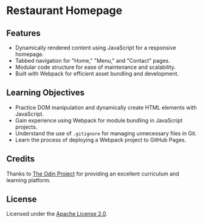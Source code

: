 # Restaurant Homepage

## Features

- Dynamically rendered content using JavaScript for a responsive homepage.
- Tabbed navigation for "Home," "Menu," and "Contact" pages.
- Modular code structure for ease of maintenance and scalability.
- Built with Webpack for efficient asset bundling and development.

## Learning Objectives

- Practice DOM manipulation and dynamically create HTML elements with JavaScript.
- Gain experience using Webpack for module bundling in JavaScript projects.
- Understand the use of `.gitignore` for managing unnecessary files in Git.
- Learn the process of deploying a Webpack project to GitHub Pages.

## Credits

Thanks to [The Odin Project](https://www.theodinproject.com/) for providing an excellent curriculum and learning platform.

## License

Licensed under the [Apache License 2.0](LICENSE).
